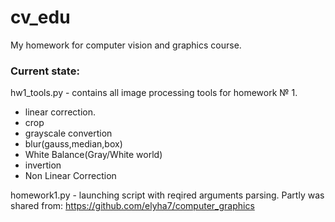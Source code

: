# cv_edu
My homework for computer vision and graphics course.

### Current state:

hw1_tools.py - contains all image processing tools for homework № 1.
* linear correction.
* crop
* grayscale convertion
* blur(gauss,median,box)
* White Balance(Gray/White world)
* invertion
* Non Linear Correction

homework1.py - launching script with reqired arguments parsing.
Partly was shared from: https://github.com/elyha7/computer_graphics
